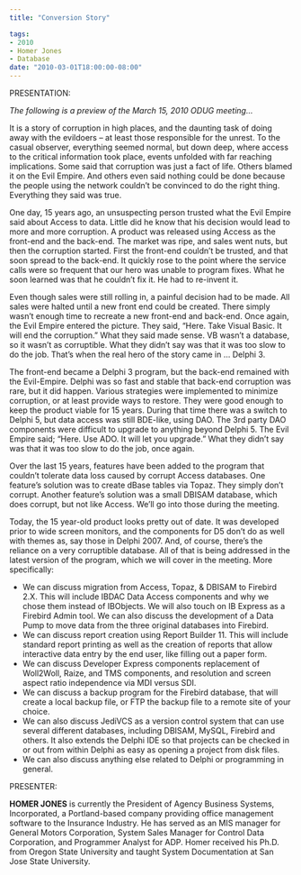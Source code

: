 ```yaml
---
title: "Conversion Story"

tags:
- 2010
- Homer Jones
- Database
date: "2010-03-01T18:00:00-08:00"
---
```


PRESENTATION:

*The following is a preview of the March 15, 2010 ODUG meeting...*


It is a story of corruption in high places, and the daunting task of doing away with the evildoers – at least those responsible for the unrest. To the casual observer, everything seemed normal, but down deep, where access to the critical information took place, events unfolded with far reaching implications. Some said that corruption was just a fact of life. Others blamed it on the Evil Empire. And others even said nothing could be done because the people using the network couldn’t be convinced to do the right thing. Everything they said was true.

One day, 15 years ago, an unsuspecting person trusted what the Evil Empire said about Access to data. Little did he know that his decision would lead to more and more corruption. A product was released using Access as the front-end and the back-end. The market was ripe, and sales went nuts, but then the corruption started. First the front-end couldn’t be trusted, and that soon spread to the back-end. It quickly rose to the point where the service calls were so frequent that our hero was unable to program fixes. What he soon learned was that he couldn’t fix it. He had to re-invent it. 

Even though sales were still rolling in, a painful decision had to be made. All sales were halted until a new front end could be created. There simply wasn’t enough time to recreate a new front-end and back-end. Once again, the Evil Empire entered the picture. They said, “Here. Take Visual Basic. It will end the corruption.”  What they said made sense. VB wasn’t a database, so it wasn’t as corruptible. What they didn’t say was that it was too slow to do the job. That’s when the real hero of the story came in … Delphi 3.

The front-end became a Delphi 3 program, but the back-end remained with the Evil-Empire. Delphi was so fast and stable that back-end corruption was rare, but it did happen. Various strategies were implemented to minimize corruption, or at least provide ways to restore. They were good enough to keep the product viable for 15 years. During that time there was a switch to Delphi 5, but data access was still BDE-like, using DAO. The 3rd party DAO components were difficult to upgrade to anything beyond Delphi 5. The Evil Empire said; “Here. Use ADO. It will let you upgrade.” What they didn’t say was that it was too slow to do the job, once again.

Over the last 15 years, features have been added to the program that couldn’t tolerate data loss caused by corrupt Access databases. One feature’s solution was to create dBase tables via Topaz. They simply don’t corrupt. Another feature’s solution was a small DBISAM database, which does corrupt, but not like Access. We’ll go into those during the meeting.

Today, the 15 year-old product looks pretty out of date. It was developed prior to wide screen monitors, and the components for D5 don’t do as well with themes as, say those in Delphi 2007.  And, of course, there’s the reliance on a very corruptible database. All of that is being addressed in the latest version of the program, which we will cover in the meeting. More specifically:

- We can discuss migration from Access, Topaz, & DBISAM to Firebird 2.X. This will include IBDAC Data Access components and why we chose them instead of IBObjects. We will also touch on IB Express as a Firebird Admin tool. We can also discuss the development of a Data Pump to move data from the three original databases into Firebird.
- We can discuss report creation using Report Builder 11. This will include standard report printing as well as the creation of reports that allow interactive data entry by the end user, like filling out a paper form.
- We can discuss Developer Express components replacement of Woll2Woll, Raize, and TMS components, and resolution and screen aspect ratio independence via MDI versus SDI.
- We can discuss a backup program for the Firebird database, that will create a local backup file, or FTP the backup file to a remote site of your choice.
- We can also discuss JediVCS as a version control system that can use several different databases, including DBISAM, MySQL, Firebird and others. It also extends the Delphi IDE so that projects can be checked in or out from within Delphi as easy as opening a project from disk files.
- We can also discuss anything else related to Delphi or programming in general.

PRESENTER:

**HOMER JONES** is currently the President of Agency Business Systems, Incorporated, a Portland-based company providing office management software to the Insurance Industry. He has served as an MIS manager for General Motors Corporation, System Sales Manager for Control Data Corporation, and Programmer Analyst for ADP. Homer received his Ph.D. from Oregon State University and taught System Documentation at San Jose State University.
